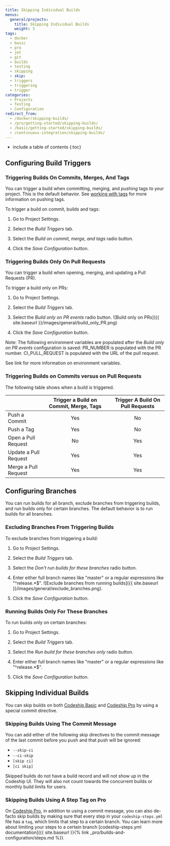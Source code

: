 ```yaml
---
title: Skipping Individual Builds
menus:
  general/projects:
    title: Skipping Individual Builds
    weight: 3
tags:
  - docker
  - basic
  - pro
  - jet
  - git
  - builds
  - testing
  - skipping
  - skip:
  - triggers
  - triggering
  - trigger
categories:
  - Projects
  - Testing
  - Configuration
redirect_from:
  - /docker/skipping-builds/
  - /pro/getting-started/skipping-builds/
  - /basic/getting-started/skipping-builds/
  - /continuous-integration/skipping-builds/
---
```


* include a table of contents
{:toc}

## Configuring Build Triggers

### Triggering Builds On Commits, Merges, And Tags

You can trigger a build when committing, merging, and pushing tags to your project.  This is the default behavior. See [working with tags](https://git-scm.com/book/en/v2/Git-Basics-Tagging) for more information on pushing tags.   


To trigger a build on commit, builds and tags:

1. Go to Project Settings.

2. Select the _Build Triggers_ tab.

3. Select the _Build on commit, merge, and tags_ radio button.

4. Click the _Save Configuration_ button.


### Triggering Builds Only On Pull Requests

You can trigger a build when opening, merging, and updating a Pull Requests (PR).

To trigger a build only on PRs:

1. Go to Project Settings.

2. Select the _Build Triggers_ tab.

3. Select the _Build only on PR events_ radio button.
![Build only on PRs]({{ site.baseurl }}/images/general/build_only_PR.png)
4. Click the _Save Configuration_ button.

Note:
The following environment variables are populated after the _Build only on PR events_ configuration is saved:
PR_NUMBER is populated with the PR number.
CI_PULL_REQUEST is populated with the URL of the pull request. 

See link for more information on environment variables.

### Triggering Builds on Commits versus on Pull Requests

The following table shows when a build is triggered.
           

|                       	| Trigger a Build on Commit, Merge, Tags         |      | Trigger A Build On Pull Requests        	|
|-----------------------	|:----------------------------------------------:|:----:|:--------------------------------------------:	|
| Push a Commit                	|                       Yes                      |	|			No			|
| Push a Tag                  	|                       Yes                      |	|                      No                      	|
| Open a Pull Request   	|                       No                       |	|                      Yes                     	|
| Update a Pull Request 	|                       Yes                      |	|                      Yes                     	|
| Merge a Pull Request  	|                       Yes                      |	|                      Yes                     	|


## Configuring Branches

You can run builds for all branch, exclude branches from triggering builds, and run builds only for certain branches. 
The default behavior is to run builds for all branches.
 
### Excluding Branches From Triggering Builds

To exclude branches from triggering a build:

1. Go to Project Settings.

2. Select the _Build Triggers_ tab.

3. Select the _Don't run builds for these branches_ radio button.

4. Enter either full branch names like "master" or a regular expressions like "^release.*$".
![Exclude branches from running builds]({{ site.baseurl }}/images/general/exclude_branches.png).
5. Click the _Save Configuration_ button.

### Running Builds Only For These Branches

To run builds only on certain branches: 

1. Go to Project Settings.

2. Select the _Build Triggers_ tab.

3. Select the _Run build for these branches only_ radio button.

4. Enter either full branch names like "master" or a regular expressions like "^release.*$".

5. Click the _Save Configuration_ button.

## Skipping Individual Builds

You can skip builds on both [Codeship Basic](https://codeship.com/features/basic) and [Codeship Pro](https://codeship.com/features/pro) by using a special commit directive.

### Skipping Builds Using The Commit Message

You can add either of the following skip directives to the commit message of the last commit before you push and that push will be ignored:

* `--skip-ci`
* `--ci-skip`
* `[skip ci]`
* `[ci skip]`

Skipped builds do not have a build record and will not show up in the Codeship UI. They will also not count towards the concurrent builds or monthly build limits for users.


### Skipping Builds Using A Step Tag on Pro

On [Codeship Pro](https://codeship.com/features/pro), in addition to using a commit message, you can also de-facto skip builds by making sure that every step in your `codeship-steps.yml` file has a `tag`, which limits that step to a certain branch. You can learn more about limiting your steps to a certain branch [codeship-steps.yml documentation]({{ site.baseurl }}{% link _pro/builds-and-configuration/steps.md %}).
